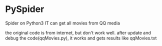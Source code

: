 # PySpider
Spider on Python3
IT can get all movies from QQ media

the original code is from internet, but don't work well.
after update and debug the code(qqMovies.py), it works and gets results like qqMovies.txt 